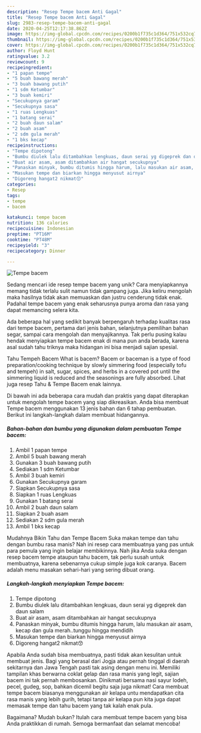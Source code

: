 ```yaml
---
description: "Resep Tempe bacem Anti Gagal"
title: "Resep Tempe bacem Anti Gagal"
slug: 2983-resep-tempe-bacem-anti-gagal
date: 2020-04-25T12:17:38.862Z
image: https://img-global.cpcdn.com/recipes/0200b1f735c1d364/751x532cq70/tempe-bacem-foto-resep-utama.jpg
thumbnail: https://img-global.cpcdn.com/recipes/0200b1f735c1d364/751x532cq70/tempe-bacem-foto-resep-utama.jpg
cover: https://img-global.cpcdn.com/recipes/0200b1f735c1d364/751x532cq70/tempe-bacem-foto-resep-utama.jpg
author: Floyd Hunt
ratingvalue: 3.2
reviewcount: 9
recipeingredient:
- "1 papan tempe"
- "5 buah bawang merah"
- "3 buah bawang putih"
- "1 sdm Ketumbar"
- "3 buah kemiri"
- "Secukupnya garam"
- "Secukupnya sasa"
- "1 ruas Lengkuas"
- "1 batang serai"
- "2 buah daun salam"
- "2 buah asam"
- "2 sdm gula merah"
- "1 bks kecap"
recipeinstructions:
- "Tempe dipotong"
- "Bumbu diulek lalu ditambahkan lengkuas, daun serai yg digeprek dan daun salam"
- "Buat air asam, asam ditambahkan air hangat secukupnya"
- "Panaskan minyak, bumbu ditumis hingga harum, lalu masukan air asam, kecap dan gula merah..tunggu hingga mendidih"
- "Masukan tempe dan biarkan hingga menyusut airnya"
- "Digoreng hangat2 nikmat😙"
categories:
- Resep
tags:
- tempe
- bacem

katakunci: tempe bacem 
nutrition: 136 calories
recipecuisine: Indonesian
preptime: "PT16M"
cooktime: "PT48M"
recipeyield: "3"
recipecategory: Dinner

---
```



![Tempe bacem](https://img-global.cpcdn.com/recipes/0200b1f735c1d364/751x532cq70/tempe-bacem-foto-resep-utama.jpg)

Sedang mencari ide resep tempe bacem yang unik? Cara menyiapkannya memang tidak terlalu sulit namun tidak gampang juga. Jika keliru mengolah maka hasilnya tidak akan memuaskan dan justru cenderung tidak enak. Padahal tempe bacem yang enak seharusnya punya aroma dan rasa yang dapat memancing selera kita.

Ada beberapa hal yang sedikit banyak berpengaruh terhadap kualitas rasa dari tempe bacem, pertama dari jenis bahan, selanjutnya pemilihan bahan segar, sampai cara mengolah dan menyajikannya. Tak perlu pusing kalau hendak menyiapkan tempe bacem enak di mana pun anda berada, karena asal sudah tahu triknya maka hidangan ini bisa menjadi sajian spesial.

Tahu Tempeh Bacem What is bacem? Bacem or baceman is a type of food preparation/cooking technique by slowly simmering food (especially tofu and tempeh) in salt, sugar, spices, and herbs in a covered pot until the simmering liquid is reduced and the seasonings are fully absorbed. Lihat juga resep Tahu &amp; Tempe Bacem enak lainnya.


Di bawah ini ada beberapa cara mudah dan praktis yang dapat diterapkan untuk mengolah tempe bacem yang siap dikreasikan. Anda bisa membuat Tempe bacem menggunakan 13 jenis bahan dan 6 tahap pembuatan. Berikut ini langkah-langkah dalam membuat hidangannya.

<!--inarticleads1-->

##### Bahan-bahan dan bumbu yang digunakan dalam pembuatan Tempe bacem:

1. Ambil 1 papan tempe
1. Ambil 5 buah bawang merah
1. Gunakan 3 buah bawang putih
1. Sediakan 1 sdm Ketumbar
1. Ambil 3 buah kemiri
1. Gunakan Secukupnya garam
1. Siapkan Secukupnya sasa
1. Siapkan 1 ruas Lengkuas
1. Gunakan 1 batang serai
1. Ambil 2 buah daun salam
1. Siapkan 2 buah asam
1. Sediakan 2 sdm gula merah
1. Ambil 1 bks kecap


Mudahnya Bikin Tahu dan Tempe Bacem Suka makan tempe dan tahu dengan bumbu rasa manis? Nah ini resep cara membuatnya yang pas untuk para pemula yang ingin belajar membikinnya. Nah jika Anda suka dengan resep bacem tempe ataupun tahu bacem, tak perlu susah untuk membuatnya, karena sebenarnya cukup simple juga kok caranya. Bacem adalah menu masakan sehari-hari yang sering dibuat orang. 

<!--inarticleads2-->

##### Langkah-langkah menyiapkan Tempe bacem:

1. Tempe dipotong
1. Bumbu diulek lalu ditambahkan lengkuas, daun serai yg digeprek dan daun salam
1. Buat air asam, asam ditambahkan air hangat secukupnya
1. Panaskan minyak, bumbu ditumis hingga harum, lalu masukan air asam, kecap dan gula merah..tunggu hingga mendidih
1. Masukan tempe dan biarkan hingga menyusut airnya
1. Digoreng hangat2 nikmat😙


Apabila Anda sudah bisa membuatnya, pasti tidak akan kesulitan untuk membuat jenis. Bagi yang berasal dari Jogja atau pernah tinggal di daerah sekitarnya dan Jawa Tengah pasti tak asing dengan menu ini. Memiliki tampilan khas berwarna coklat gelap dan rasa manis yang legit, sajian bacem ini tak pernah membosankan. Dinikmati bersama nasi sayur lodeh, pecel, gudeg, sop, bahkan dicemil begitu saja juga nikmat! Cara membuat tempe bacem biasanya menggunakan air kelapa untu mendapatkan cita rasa manis yang lebih gurih, tetapi tanpa air kelapa pun kita juga dapat memasak tempe dan tahu bacem yang tak kalah enak pula. 

Bagaimana? Mudah bukan? Itulah cara membuat tempe bacem yang bisa Anda praktikkan di rumah. Semoga bermanfaat dan selamat mencoba!
